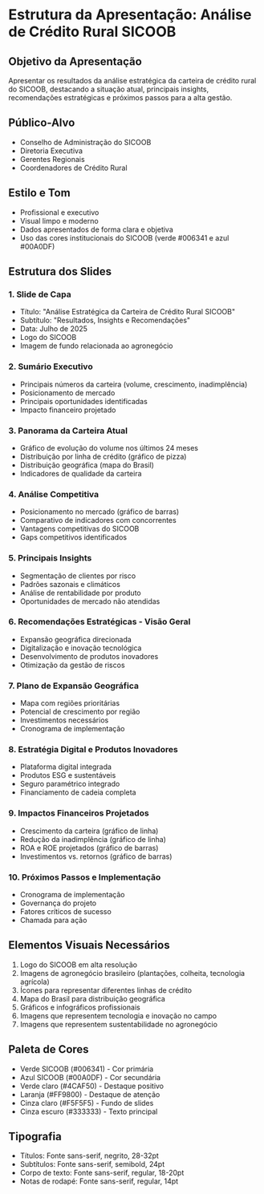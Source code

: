 # Estrutura da Apresentação: Análise de Crédito Rural SICOOB

## Objetivo da Apresentação
Apresentar os resultados da análise estratégica da carteira de crédito rural do SICOOB, destacando a situação atual, principais insights, recomendações estratégicas e próximos passos para a alta gestão.

## Público-Alvo
- Conselho de Administração do SICOOB
- Diretoria Executiva
- Gerentes Regionais
- Coordenadores de Crédito Rural

## Estilo e Tom
- Profissional e executivo
- Visual limpo e moderno
- Dados apresentados de forma clara e objetiva
- Uso das cores institucionais do SICOOB (verde #006341 e azul #00A0DF)

## Estrutura dos Slides

### 1. Slide de Capa
- Título: "Análise Estratégica da Carteira de Crédito Rural SICOOB"
- Subtítulo: "Resultados, Insights e Recomendações"
- Data: Julho de 2025
- Logo do SICOOB
- Imagem de fundo relacionada ao agronegócio

### 2. Sumário Executivo
- Principais números da carteira (volume, crescimento, inadimplência)
- Posicionamento de mercado
- Principais oportunidades identificadas
- Impacto financeiro projetado

### 3. Panorama da Carteira Atual
- Gráfico de evolução do volume nos últimos 24 meses
- Distribuição por linha de crédito (gráfico de pizza)
- Distribuição geográfica (mapa do Brasil)
- Indicadores de qualidade da carteira

### 4. Análise Competitiva
- Posicionamento no mercado (gráfico de barras)
- Comparativo de indicadores com concorrentes
- Vantagens competitivas do SICOOB
- Gaps competitivos identificados

### 5. Principais Insights
- Segmentação de clientes por risco
- Padrões sazonais e climáticos
- Análise de rentabilidade por produto
- Oportunidades de mercado não atendidas

### 6. Recomendações Estratégicas - Visão Geral
- Expansão geográfica direcionada
- Digitalização e inovação tecnológica
- Desenvolvimento de produtos inovadores
- Otimização da gestão de riscos

### 7. Plano de Expansão Geográfica
- Mapa com regiões prioritárias
- Potencial de crescimento por região
- Investimentos necessários
- Cronograma de implementação

### 8. Estratégia Digital e Produtos Inovadores
- Plataforma digital integrada
- Produtos ESG e sustentáveis
- Seguro paramétrico integrado
- Financiamento de cadeia completa

### 9. Impactos Financeiros Projetados
- Crescimento da carteira (gráfico de linha)
- Redução da inadimplência (gráfico de linha)
- ROA e ROE projetados (gráfico de barras)
- Investimentos vs. retornos (gráfico de barras)

### 10. Próximos Passos e Implementação
- Cronograma de implementação
- Governança do projeto
- Fatores críticos de sucesso
- Chamada para ação

## Elementos Visuais Necessários
1. Logo do SICOOB em alta resolução
2. Imagens de agronegócio brasileiro (plantações, colheita, tecnologia agrícola)
3. Ícones para representar diferentes linhas de crédito
4. Mapa do Brasil para distribuição geográfica
5. Gráficos e infográficos profissionais
6. Imagens que representem tecnologia e inovação no campo
7. Imagens que representem sustentabilidade no agronegócio

## Paleta de Cores
- Verde SICOOB (#006341) - Cor primária
- Azul SICOOB (#00A0DF) - Cor secundária
- Verde claro (#4CAF50) - Destaque positivo
- Laranja (#FF9800) - Destaque de atenção
- Cinza claro (#F5F5F5) - Fundo de slides
- Cinza escuro (#333333) - Texto principal

## Tipografia
- Títulos: Fonte sans-serif, negrito, 28-32pt
- Subtítulos: Fonte sans-serif, semibold, 24pt
- Corpo de texto: Fonte sans-serif, regular, 18-20pt
- Notas de rodapé: Fonte sans-serif, regular, 14pt

